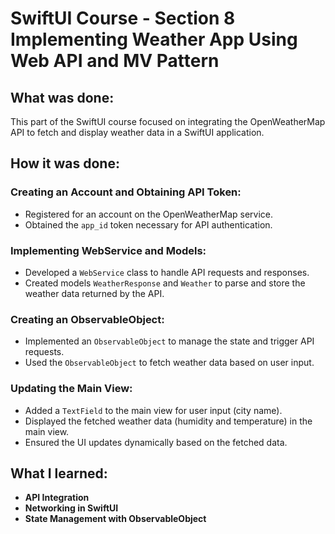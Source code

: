 # SwiftUI Course - Section 8 Implementing Weather App Using Web API and MV Pattern

## What was done:
This part of the SwiftUI course focused on integrating the OpenWeatherMap API to fetch and display weather data in a SwiftUI application.

## How it was done:
### Creating an Account and Obtaining API Token:
- Registered for an account on the OpenWeatherMap service.
- Obtained the `app_id` token necessary for API authentication.

### Implementing WebService and Models:
- Developed a `WebService` class to handle API requests and responses.
- Created models `WeatherResponse` and `Weather` to parse and store the weather data returned by the API.

### Creating an ObservableObject:
- Implemented an `ObservableObject` to manage the state and trigger API requests.
- Used the `ObservableObject` to fetch weather data based on user input.

### Updating the Main View:
- Added a `TextField` to the main view for user input (city name).
- Displayed the fetched weather data (humidity and temperature) in the main view.
- Ensured the UI updates dynamically based on the fetched data.

## What I learned:
- **API Integration**
- **Networking in SwiftUI**
- **State Management with ObservableObject**

